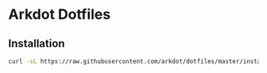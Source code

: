 # Arkdot Dotfiles

## Installation

```bash
curl -sL https://raw.githubusercontent.com/arkdot/dotfiles/master/install.sh | bash
```
